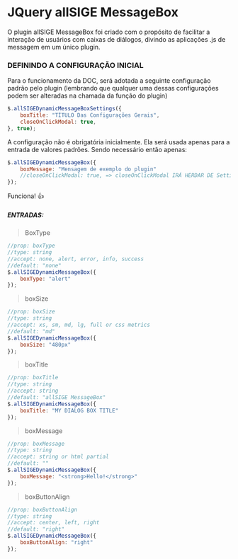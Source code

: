 # JQuery allSIGE MessageBox

O plugin allSIGE MessageBox foi criado com o propósito de facilitar a interação de usuários com caixas de diálogos, divindo as aplicações .js de messagem em um único plugin.

### DEFININDO A CONFIGURAÇÃO INICIAL

Para o funcionamento da DOC, será adotada a seguinte configuração padrão pelo plugin (lembrando que qualquer uma dessas configurações podem ser alteradas na chamada da função do plugin) 
```javascript
$.allSIGEDynamicMessageBoxSettings({
    boxTitle: "TÍTULO Das Configurações Gerais",
    closeOnClickModal: true,
}, true);
```

A configuração não é obrigatória inicialmente. Ela será usada apenas para a entrada de valores padrões.
Sendo necessário então apenas:
```javascript
$.allSIGEDynamicMessageBox({ 
	boxMessage: "Mensagem de exemplo do plugin"
    //closeOnClickModal: true, => closeOnClickModal IRÁ HERDAR DE Settings
});
```
Funciona! :+1:

##### ENTRADAS:

> BoxType
```javascript
//prop: boxType
//type: string
//accept: none, alert, error, info, success
//default: "none"
$.allSIGEDynamicMessageBox({ 
	boxType: "alert"
});
```
> boxSize
```javascript
//prop: boxSize
//type: string
//accept: xs, sm, md, lg, full or css metrics
//default: "md"
$.allSIGEDynamicMessageBox({ 
	boxSize: "480px"
});
```
> boxTitle
```javascript
//prop: boxTitle
//type: string
//accept: string
//default: "allSIGE MessageBox"
$.allSIGEDynamicMessageBox({ 
	boxTitle: "MY DIALOG BOX TITLE"
});
```
> boxMessage
```javascript
//prop: boxMessage
//type: string
//accept: string or html partial
//default: ""
$.allSIGEDynamicMessageBox({ 
	boxMessage: "<strong>Hello!</strong>"
});
```
> boxButtonAlign
```javascript
//prop: boxButtonAlign
//type: string
//accept: center, left, right
//default: "right"
$.allSIGEDynamicMessageBox({ 
	boxButtonAlign: "right"
});
```




